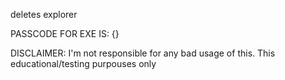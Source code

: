 deletes explorer 

PASSCODE FOR EXE IS: {}


DISCLAIMER: I'm not responsible for any bad usage of this. This educational/testing purpouses only
